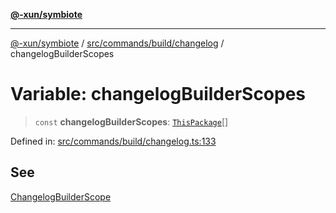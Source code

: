 [**@-xun/symbiote**](../../../../../README.md)

***

[@-xun/symbiote](../../../../../README.md) / [src/commands/build/changelog](../README.md) / changelogBuilderScopes

# Variable: changelogBuilderScopes

> `const` **changelogBuilderScopes**: [`ThisPackage`](../../../../configure/enumerations/ThisPackageGlobalScope.md#thispackage)[]

Defined in: [src/commands/build/changelog.ts:133](https://github.com/Xunnamius/symbiote/blob/32027a085b8c7c4a98bb8de413916d57db0fd040/src/commands/build/changelog.ts#L133)

## See

[ChangelogBuilderScope](../../../../configure/enumerations/ThisPackageGlobalScope.md)
